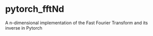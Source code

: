 # pytorch_fftNd
A n-dimensional implementation of the Fast Fourier Transform and its inverse in Pytorch
